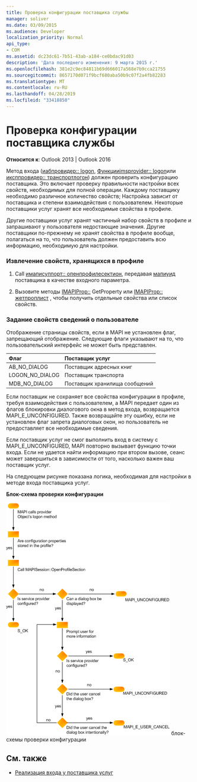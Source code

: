 ```yaml
---
title: Проверка конфигурации поставщика службы
manager: soliver
ms.date: 03/09/2015
ms.audience: Developer
localization_priority: Normal
api_type:
- COM
ms.assetid: dc23dc61-7b51-43ab-a184-ce0bdac91d03
description: 'Дата последнего изменения: 9 марта 2015 г.'
ms.openlocfilehash: 381e2c9ec84811b69d666017a568e7b9cca21755
ms.sourcegitcommit: 8657170d071f9bcf680aba50b9c07f2a4fb82283
ms.translationtype: MT
ms.contentlocale: ru-RU
ms.lasthandoff: 04/28/2019
ms.locfileid: "33418850"
---
```

# <a name="verifying-service-provider-configuration"></a>Проверка конфигурации поставщика службы
  
**Относится к**: Outlook 2013 | Outlook 2016 
  
Метод входа ([иабпровидер:: logon](iabprovider-logon.md), [Функцииimsprovider:: logon](imsprovider-logon.md)или [иксппровидер:: транспортлогон](ixpprovider-transportlogon.md)) должен проверить конфигурацию поставщика. Это включает проверку правильности настройки всех свойств, необходимых для полной операции. Каждому поставщику необходимо различное количество свойств; Настройка зависит от поставщика и степени взаимодействия с пользователем. Некоторые поставщики услуг хранят все необходимые свойства в профиле. 

Другие поставщики услуг хранят частичный набор свойств в профиле и запрашивают у пользователя недостающие значения. Другие поставщики по-прежнему не хранят свойства в профиле вообще, полагаться на то, что пользователь должен предоставить всю информацию, необходимую для настройки.
  
### <a name="to-retrieve-properties-stored-in-the-profile"></a>Извлечение свойств, хранящихся в профиле
  
1. Call [имаписуппорт:: опенпрофилесектион](imapisupport-openprofilesection.md), передавая [мапиуид](mapiuid.md) поставщика в качестве входного параметра. 
    
2. Вызовите методы [IMAPIProp::](imapiprop-getprops.md) GetProperty или [IMAPIProp:: жетпроплист](imapiprop-getproplist.md) , чтобы получить отдельные свойства или список свойств. 
    
### <a name="to-set-properties-from-user-information"></a>Задание свойств сведений о пользователе
  
Отображение страницы свойств, если в MAPI не установлен флаг, запрещающий отображение. Следующие флаги указывают на то, что пользовательский интерфейс не может быть представлен.
  
|**Флаг**|**Поставщик услуг**|
|:-----|:-----|
|AB_NO_DIALOG  <br/> |Поставщик адресных книг  <br/> |
|LOGON_NO_DIALOG  <br/> |Поставщик транспорта  <br/> |
|MDB_NO_DIALOG  <br/> |Поставщик хранилища сообщений  <br/> |
   
Если поставщик не сохраняет все свойства конфигурации в профиле, требуя взаимодействия с пользователем, а MAPI передает один из флагов блокировки диалогового окна в метод входа, возвращается MAPI_E_UNCONFIGURED. Также возвращайте эту ошибку, если не установлен флаг запрета диалоговых окон, но пользователь не предоставляет все необходимые сведения.
  
Если поставщик услуг не смог выполнить вход в систему с MAPI_E_UNCONFIGURED, MAPI повторно вызывает функцию точки входа. Если не удается найти информацию при втором вызове, сеанс может завершиться в зависимости от того, насколько важен ваш поставщик услуг. 
  
На следующем рисунке показана логика, необходимая для настройки в методе входа поставщика услуг. 
  
**Блок-схема проверки конфигурации**
  
![Configuration verification flowchart](media/amapi_62.gif "Блок-схема проверки конфигурации") блок-схемы проверки конфигурации
  
## <a name="see-also"></a>См. также

- [Реализация входа у поставщика услуг](implementing-service-provider-logon.md)

